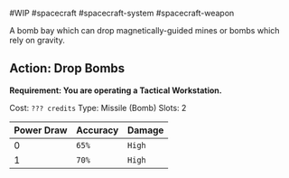 #WIP #spacecraft #spacecraft-system #spacecraft-weapon 

A bomb bay which can drop magnetically-guided mines or bombs which rely on gravity.

## Action: Drop Bombs

**Requirement: You are operating a Tactical Workstation.**

Cost: `??? credits`
Type: Missile (Bomb)
Slots: 2

| Power Draw | Accuracy | Damage |
| -----------|----------|--------|
| 0 | `65%` | `High` |
| 1 | `70%` | `High` |